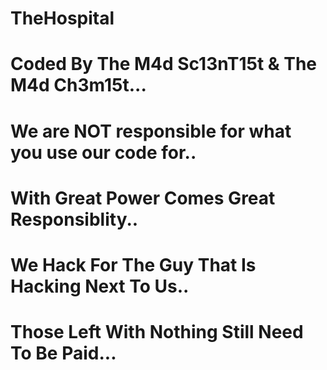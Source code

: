 # TheHospital
# Coded By The M4d Sc13nT15t & The M4d Ch3m15t...
# We are NOT responsible for what you use our code for..
# With Great Power Comes Great Responsiblity..
# We Hack For The Guy That Is Hacking Next To Us..
# Those Left With Nothing Still Need To Be Paid...
